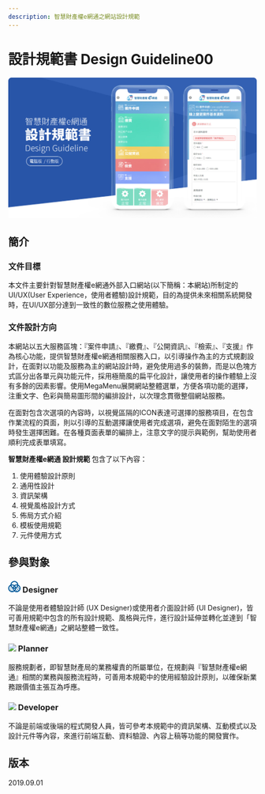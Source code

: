 ```yaml
---
description: 智慧財產權e網通之網站設計規範
---
```


# 設計規範書 Design Guideline00

![](.gitbook/assets/guideline_image.jpg)

## 簡介 <a id="jian-jie"></a>

### 文件目標

本文件主要針對智慧財產權e網通外部入口網站\(以下簡稱：本網站\)所制定的UI/UX\(User Experience，使用者體驗\)設計規範，目的為提供未來相關系統開發時，在UI/UX部分達到一致性的數位服務之使用體驗。

### 文件設計方向 <a id="she-ji-fang-xiang"></a>

本網站以五大服務區塊：『案件申請』、『繳費』、『公開資訊』、『檢索』、『支援』作為核心功能，提供智慧財產權e網通相關服務入口，以引導操作為主的方式規劃設計，在面對以功能及服務為主的網站設計時，避免使用過多的裝飾，而是以色塊方式區分出各單元與功能元件，採用極簡風的扁平化設計，讓使用者的操作體驗上沒有多餘的因素影響。使用MegaMenu展開網站整體選單，方便各項功能的選擇，注重文字、色彩與簡易圖形間的編排設計，以次理念貫徹整個網站服務。 

在面對包含次選項的內容時，以視覺區隔的ICON表達可選擇的服務項目，在包含作業流程的頁面，則以引導的互動選擇讓使用者完成選項，避免在面對陌生的選項時發生選擇困難。在各種頁面表單的編排上，注意文字的提示與範例，幫助使用者順利完成表單填寫。 

**智慧財產權e網通 設計規範** 包含了以下內容：‌

1. 使用體驗設計原則
2. 通用性設計
3. 資訊架構
4. 視覺風格設計方式
5. 佈局方式介紹
6. 模板使用規範
7. 元件使用方式

## 參與對象 <a id="dui-xiang"></a>

### ​![](.gitbook/assets/guideline_icon_01.png) Designer <a id="designer"></a>

不論是使用者體驗設計師 \(UX Designer\)或使用者介面設計師 \(UI Designer\)，皆可善用規範中包含的所有設計規範、風格與元件，進行設計延伸並轉化並達到「智慧財產權e網通」之網站整體一致性。

### ​![](https://firebasestorage.googleapis.com/v0/b/gitbook-28427.appspot.com/o/assets%2F-Loxp1jRO6hQiR0OZSzm%2F-Lp21Bv-dW5gpIdKkZiF%2F-Lp22f9b1VxeB_I4WF86%2Fguideline_icon_02.png?alt=media&token=ce213b94-596c-49f8-8e74-a2514c9fb6e7) Planner <a id="planner"></a>

服務規劃者，即智慧財產局的業務權責的所屬單位，在規劃與『智慧財產權e網通』相關的業務與服務流程時，可善用本規範中的使用經驗設計原則，以確保新業務跟價值主張互為呼應。

### ​![](https://firebasestorage.googleapis.com/v0/b/gitbook-28427.appspot.com/o/assets%2F-Loxp1jRO6hQiR0OZSzm%2F-Lp21Bv-dW5gpIdKkZiF%2F-Lp21JoCQUldxkRJXh_B%2Fguideline_icon_03.png?alt=media&token=e3e7b5da-d1d8-48ad-b800-0f3b4928b779) Developer <a id="developer"></a>

不論是前端或後端的程式開發人員，皆可參考本規範中的資訊架構、互動模式以及設計元件等內容，來進行前端互動、資料驗證、內容上稿等功能的開發實作。

## 版本 <a id="ban-ben"></a>

2​019.09.01

